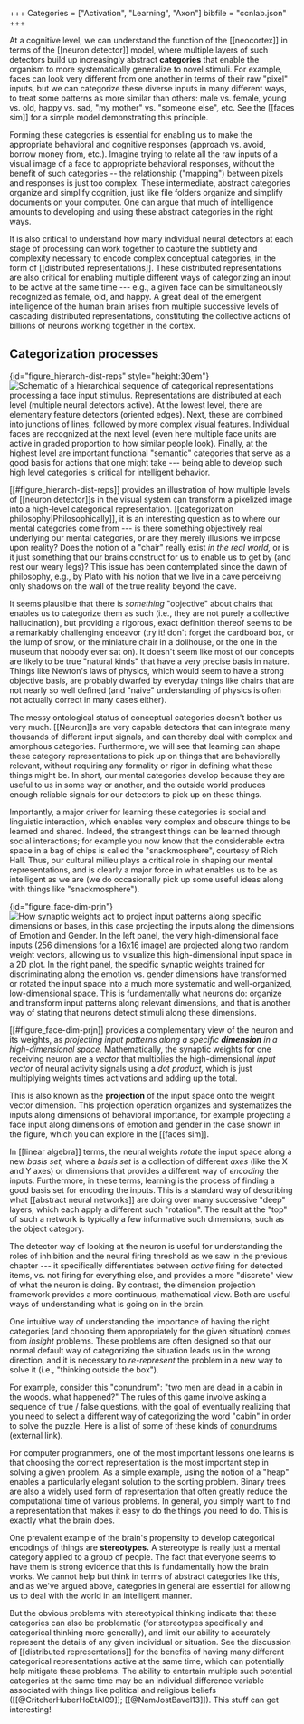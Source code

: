 +++
Categories = ["Activation", "Learning", "Axon"]
bibfile = "ccnlab.json"
+++

At a cognitive level, we can understand the function of the [[neocortex]] in terms of the [[neuron detector]] model, where multiple layers of such detectors build up increasingly abstract **categories** that enable the organism to more systematically generalize to novel stimuli. For example, faces can look very different from one another in terms of their raw "pixel" inputs, but we can categorize these diverse inputs in many different ways, to treat some patterns as more similar than others: male vs. female, young vs. old, happy vs. sad, "my mother" vs. "someone else", etc. See the [[faces sim]] for a simple model demonstrating this principle.

Forming these categories is essential for enabling us to make the appropriate behavioral and cognitive responses (approach vs. avoid, borrow money from, etc.). Imagine trying to relate all the raw inputs of a visual image of a face to appropriate behavioral responses, without the benefit of such categories -- the relationship ("mapping") between pixels and responses is just too complex. These intermediate, abstract categories organize and simplify cognition, just like file folders organize and simplify documents on your computer. One can argue that much of intelligence amounts to developing and using these abstract categories in the right ways. 

It is also critical to understand how many individual neural detectors at each stage of processing can work together to capture the subtlety and complexity necessary to encode complex conceptual categories, in the form of [[distributed representations]]. These distributed representations are also critical for enabling multiple different ways of categorizing an input to be active at the same time --- e.g., a given face can be simultaneously recognized as female, old, and happy. A great deal of the emergent intelligence of the human brain arises from multiple successive levels of cascading distributed representations, constituting the collective actions of billions of neurons working together in the cortex.

## Categorization processes

{id="figure_hierarch-dist-reps" style="height:30em"}
![Schematic of a hierarchical sequence of categorical representations processing a face input stimulus. Representations are distributed at each level (multiple neural detectors active). At the lowest level, there are elementary feature detectors (oriented edges). Next, these are combined into junctions of lines, followed by more complex visual features. Individual faces are recognized at the next level (even here multiple face units are active in graded proportion to how similar people look). Finally, at the highest level are important functional "semantic" categories that serve as a good basis for actions that one might take --- being able to develop such high level categories is critical for intelligent behavior.](media/fig_category_hierarch_dist_reps.png)

[[#figure_hierarch-dist-reps]] provides an illustration of how multiple levels of [[neuron detector]]s in the visual system can transform a pixelized image into a high-level categorical representation. [[categorization philosophy|Philosophically]], it is an interesting question as to where our mental categories come from --- is there something objectively real underlying our mental categories, or are they merely illusions we impose upon reality? Does the notion of a "chair" really exist _in the real world,_ or is it just something that our brains construct for us to enable us to get by (and rest our weary legs)? This issue has been contemplated since the dawn of philosophy, e.g., by Plato with his notion that we live in a cave perceiving only shadows on the wall of the true reality beyond the cave.

It seems plausible that there is _something_ "objective" about chairs that enables us to categorize them as such (i.e., they are not purely a collective hallucination), but providing a rigorous, exact definition thereof seems to be a remarkably challenging endeavor (try it! don't forget the cardboard box, or the lump of snow, or the miniature chair in a dollhouse, or the one in the museum that nobody ever sat on). It doesn't seem like most of our concepts are likely to be true "natural kinds" that have a very precise basis in nature. Things like Newton's laws of physics, which would seem to have a strong objective basis, are probably dwarfed by everyday things like chairs that are not nearly so well defined (and "naive" understanding of physics is often not actually correct in many cases either).

The messy ontological status of conceptual categories doesn't bother us very much. [[Neuron]]s are very capable detectors that can integrate many thousands of different input signals, and can thereby deal with complex and amorphous categories. Furthermore, we will see that learning can shape these category representations to pick up on things that are behaviorally relevant, without requiring any formality or rigor in defining what these things might be. In short, our mental categories develop because they are useful to us in some way or another, and the outside world produces enough reliable signals for our detectors to pick up on these things.

Importantly, a major driver for learning these categories is social and linguistic interaction, which enables very complex and obscure things to be learned and shared. Indeed, the strangest things can be learned through social interactions; for example you now know that the considerable extra space in a bag of chips is called the "snackmosphere", courtesy of Rich Hall. Thus, our cultural milieu plays a critical role in shaping our mental representations, and is clearly a major force in what enables us to be as intelligent as we are (we do occasionally pick up some useful ideas along with things like "snackmosphere").

{id="figure_face-dim-prjn"}
![How synaptic weights act to project input patterns along specific dimensions or bases, in this case projecting the inputs along the dimensions of Emotion and Gender. In the left panel, the very high-dimensional face inputs (256 dimensions for a 16x16 image) are projected along two random weight vectors, allowing us to visualize this high-dimensional input space in a 2D plot. In the right panel, the specific synaptic weights trained for discriminating along the emotion vs. gender dimensions have transformed or rotated the input space into a much more systematic and well-organized, low-dimensional space. This is fundamentally what neurons do: organize and transform input patterns along relevant dimensions, and that is another way of stating that neurons detect stimuli along these dimensions. ](media/fig_face_categ_dim_prjn.png)

[[#figure_face-dim-prjn]] provides a complementary view of the neuron and its weights, as _projecting input patterns along a specific **dimension** in a high-dimensional space._  Mathematically, the synaptic weights for one receiving neuron are a _vector_ that multiplies the high-dimensional _input vector_ of neural activity signals using a _dot product,_ which is just multiplying weights times activations and adding up the total.

This is also known as the **projection** of the input space onto the weight vector dimension. This projection operation organizes and systematizes the inputs along dimensions of behavioral importance, for example projecting a face input along dimensions of emotion and gender in the case shown in the figure, which you can explore in the [[faces sim]].

In [[linear algebra]] terms, the neural weights _rotate_ the input space along a new _basis set,_ where a _basis set_ is a collection of different _axes_ (like the X and Y axes) or dimensions that provides a different way of _encoding_ the inputs. Furthermore, in these terms, learning is the process of finding a good basis set for encoding the inputs. This is a standard way of describing what [[abstract neural networks]] are doing over many successive "deep" layers, which each apply a different such "rotation". The result at the "top" of such a network is typically a few informative such dimensions, such as the object category.

The detector way of looking at the neuron is useful for understanding the roles of inhibition and the neural firing threshold as we saw in the previous chapter --- it specifically differentiates between _active_ firing for detected items, vs. not firing for everything else, and provides a more "discrete" view of what the neuron is doing. By contrast, the dimension projection framework provides a more continuous, mathematical view. Both are useful ways of understanding what is going on in the brain.

One intuitive way of understanding the importance of having the right categories (and choosing them appropriately for the given situation) comes from _insight_ problems. These problems are often designed so that our normal default way of categorizing the situation leads us in the wrong direction, and it is necessary to _re-represent_ the problem in a new way to solve it (i.e., "thinking outside the box").

For example, consider this "conundrum": "two men are dead in a cabin in the woods. what happened?" The rules of this game involve asking a sequence of true / false questions, with the goal of eventually realizing  that you need to select a different way of categorizing the word "cabin" in order to solve the puzzle. Here is a list of some of these kinds of [conundrums](https://www.angelfire.com/oh/abnorm/) (external link).

For computer programmers, one of the most important lessons one learns is that choosing the correct representation is the most important step in solving a given problem. As a simple example, using the notion of a "heap" enables a particularly elegant solution to the sorting problem. Binary trees are also a widely used form of representation that often greatly reduce the computational time of various problems. In general, you simply want to find a representation that makes it easy to do the things you need to do. This is exactly what the brain does.

One prevalent example of the brain's propensity to develop categorical encodings of things are **stereotypes.** A stereotype is really just a mental category applied to a group of people. The fact that everyone seems to have them is strong evidence that this is fundamentally how the brain works. We cannot help but think in terms of abstract categories like this, and as we've argued above, categories in general are essential for allowing us to deal with the world in an intelligent manner.

But the obvious problems with stereotypical thinking indicate that these categories can also be problematic (for stereotypes specifically and categorical thinking more generally), and limit our ability to accurately represent the details of any given individual or situation. See the discussion of [[distributed representations]] for the benefits of having many different categorical representations active at the same time, which can potentially help mitigate these problems. The ability to entertain multiple such potential categories at the same time may be an individual difference variable associated with things like political and religious beliefs ([[@CritcherHuberHoEtAl09]]; [[@NamJostBavel13]]). This stuff can get interesting!

